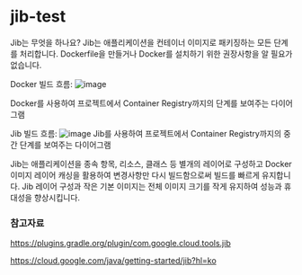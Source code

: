 # jib-test

Jib는 무엇을 하나요?
Jib는 애플리케이션을 컨테이너 이미지로 패키징하는 모든 단계를 처리합니다. Dockerfile을 만들거나 Docker를 설치하기 위한 권장사항을 알 필요가 없습니다.

Docker 빌드 흐름:
![image](https://user-images.githubusercontent.com/88372580/211752959-0b842a7f-162c-4896-bdde-0f29769cfd8f.png)

Docker를 사용하여 프로젝트에서 Container Registry까지의 단계를 보여주는 다이어그램

Jib 빌드 흐름:
![image](https://user-images.githubusercontent.com/88372580/211753009-ee038e0f-71dc-4046-86d1-d61c88d9e4a0.png)
Jib를 사용하여 프로젝트에서 Container Registry까지의 중간 단계를 보여주는 다이어그램

Jib는 애플리케이션을 종속 항목, 리소스, 클래스 등 별개의 레이어로 구성하고 Docker 이미지 레이어 캐싱을 활용하여 변경사항만 다시 빌드함으로써 빌드를 빠르게 유지합니다. Jib 레이어 구성과 작은 기본 이미지는 전체 이미지 크기를 작게 유지하여 성능과 휴대성을 향상시킵니다.

### 참고자료
https://plugins.gradle.org/plugin/com.google.cloud.tools.jib

https://cloud.google.com/java/getting-started/jib?hl=ko

